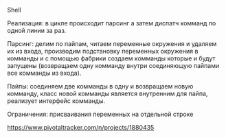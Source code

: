 Shell

Реализация: в цикле происходит парсинг а затем диспатч комманд по одной линии за раз.

Парсинг: делим по пайпам, читаем переменные окружения и удаляем их из входа,
производим подстановку переменных окружения в комманды и с помощью фабрики создаем
комманды которые и будут запущены
(возвращаем одну комманду внутри соединяющую пайпами все комманды из входа).

Пайпы: соединяем две комманды в одну и возвращаем новую комманду,
класс новой комманды является внутренним для пайпа, реализует интерфейс комманды.

Ограничения: присваивания переменных на отдельной строке

https://www.pivotaltracker.com/n/projects/1880435

